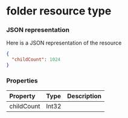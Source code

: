 # folder resource type



### JSON representation

Here is a JSON representation of the resource

```json
{
  "childCount": 1024
}

```
### Properties
| Property	   | Type	|Description|
|:---------------|:--------|:----------|
|childCount|Int32||

<!-- uuid: cc875288-abc5-4987-a196-6e0cb5fb53da
2015-10-09 18:28:47 UTC -->